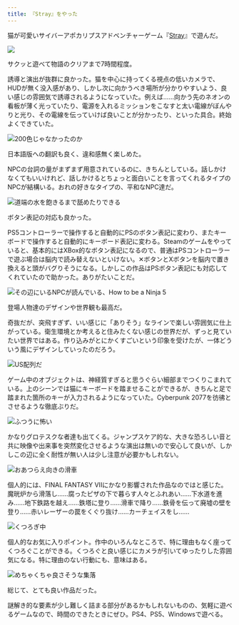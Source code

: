 ```yaml
---
title: 『Stray』をやった
---
```

猫が可愛いサイバーアポカリプスアドベンチャーゲーム『[Stray](https://store.steampowered.com/app/1332010/Stray/?l=japanese)』で遊んだ。

![](https://lh5.googleusercontent.com/KFkvDoc_MCT4OVtiClRctjJxm6_KsfO0E-_4WAMISMSGMBD41bRmKOZuGBPPFYbX9uxr9ehGFeXxw0pvR5UTrHyB9pExC5c6t-O-8pnSxIisFBXSryuxZq0RDd763gkZ8dhBFGmzD3uxergAKXQRidUb4os1VPQV4WkT6Aeraz4KlEsGX8qL1M3l5QjDCg)

サクッと遊べて物語のクリアまで7時間程度。

誘導と演出が抜群に良かった。猫を中心に持ってくる視点の低いカメラで、HUDが無く没入感があり、しかし次に向かうべき場所が分かりやすいよう、良い感じの雰囲気で誘導されるようになっていた。例えば……向かう先のネオンの看板が薄く光っていたり、電源を入れるミッションをこなすと太い電線がぼんやりと光り、その電線を伝っていけば良いことが分かったり、といった具合。終始よくできていた。

![](https://lh5.googleusercontent.com/NUzzKrwIpm6myizoDVmoYQTkQ3gsA8oC2B60XW2PRJNDOOBw7rn4XyXpx7zAbY2ON-ePD_pF-HvFincmzkBiZmTTdJqTkvCrpvXMpd_5bplTITONhic1RRT7kJVlEgj2zMAu62E1oSwfaY3ruxd2FgjkjjH1vnBuBPkvkv5ZfiVxELTSC6qBL2QFpTZtSA "200色じゃなかったのか")

日本語版への翻訳も良く、違和感無く楽しめた。

NPCの台詞の量がまずまず用意されているのに、きちんとしている。話しかけなくてもいいけれど、話しかけるとちょっと面白いことを言ってくれるタイプのNPCが結構いる。おれの好きなタイプの、平和なNPC達だ。

![](https://lh3.googleusercontent.com/TgqRqrSCC6l2w0NFKx6UJ4Rl2zOW2AqXYBb7in860c8k-JZu6TkrEGlkMFJVhzQvWV10Km3DsHwGDKOwZjWTW-cWa8dCtwthu5NsSrGAwzKmZLDnIIKLYxJjIUMQsaa3208KS85QiIbbsVKNGp1t7iF1thL5If7P8ma5Rceh25-AOYH7ef7OWQOQvXki-A "道端の水を飽きるまで舐めたりできる")

ボタン表記の対応も良かった。

PS5コントローラーで操作すると自動的にPSのボタン表記に変わり、またキーボードで操作すると自動的にキーボード表記に変わる。Steamのゲームをやっていると、基本的にはXBox的なボタン表記になるので、普通はPSコントローラーで遊ぶ場合は脳内で読み替えないといけない。✕ボタンとXボタンを脳内で置き換えると頭がバグりそうになる。しかしこの作品はPSボタン表記にも対応してくれていたので助かった。ありがたいことだ。

![](https://lh5.googleusercontent.com/3RXuCPLnepgZIg-5sP6hl-efss8n_wY39NKWGVsWCvCsBGfzY7b3bK57rFiLytGi1NNgLZGrq-GwiT6L1pwSiqGf66XKCCLuCUjUHQS-b9IOtJH_SLwJU5ZK07MjAZpJ6S6Y91uAyXj7Kq9e4BXKC37CItHOsEzTU7E_S0uENO2bBS0yII7nWZDsb0szDA "その辺にいるNPCが読んでいる、How to be a Ninja 5")

登場人物達のデザインや世界観も最高だ。

奇抜だが、突飛すぎず、いい感じに「ありそう」なラインで楽しい雰囲気に仕上がっている。衛生環境とか考えると住みたくない感じの世界だが、ずっと見ていたい世界ではある。作り込みがとにかくすごいという印象を受けたが、一体どういう風にデザインしていったのだろう。

![](https://lh4.googleusercontent.com/ZfW4VUippq7wcXzmDb4ifNFt9pHDP8YIrkxJ2syG8hVX50NGa1h-m0WU8bce9Cuz7AUnmlR4eATm_H9jMiFXpkTG_N-23wMN2Ed5LBYNjsXfXqjOpKqcSZMpOmD5k5o_8NbvSa3bPQHf9aKpvD7yglHR8sUDruYAfPvB5ebRiyqv4MRZeDq_tVA0ddiEpQ "US配列だ")

ゲーム中のオブジェクトは、神経質すぎると思うぐらい細部までつくりこまれている。上のシーンでは猫にキーボードを踏ませることができるが、きちんと足で踏まれた箇所のキーが入力されるようになっていた。Cyberpunk 2077を彷彿とさせるような徹底ぶりだ。

![](https://lh3.googleusercontent.com/Jm3SpPGxxpeVEaOwKFubqnjkCu0os8rUaIpQQp-UjNQxVZergDKOsg4NEc0_6QrBtDADBz5a_jXL0I6bnHWLQxtpJRPeM_W9qmVaM7DzTy-09c74qOq8lMn1shetliukn9bfHd9VlArnM5DILNssO7cNHE6gmraWnrIa0JK4KIyB4i5FQXiUMfrervSUlQ "ふつうに怖い")

かなりグロテスクな者達も出てくる。ジャンプスケア的な、大きな恐ろしい音と共に映像や出来事を突然変化させるような演出は無いので安心して良いが、しかしこの辺に全く耐性が無い人は少し注意が必要かもしれない。

![](https://lh6.googleusercontent.com/GoQSeraQ-ZkJzH0GF_Jemca1NQTr0AVfrZMWoNoa1NT2WqZ0MNoS8s1UgbPSFZAFrABBWSARfozWsQzt5M2uDKUeK-a3oxHymrUyGda8xBH3jQDZREyt7uDCyavABrNaU6LjIRC6FfUnPffmtOdn4g9AFxX9nhCk_IJpjmvwcuk2qU8-RM5vPfQPuMXdSQ "おあつらえ向きの滑車")

個人的には、FINAL FANTASY VIIにかなり影響された作品なのではと感じた。魔晄炉から滑落し……腐ったピザの下で暮らす人々とふれあい……下水道を進み……地下鉄路を越え……鉄塔に登り……滑車で降り……鉄骨を伝って廃墟の壁を登り……赤いレーザーの罠をくぐり抜け……カーチェイスをし……

![](https://lh3.googleusercontent.com/uSklCTk0zVcvbFAyBWxw5nciLTFKJb4RK8haQIKiSqFIJyNIQn0epwEZvZRcLUHL-5UCQ2cpCdjBL7qyc1hHcgPxTcKabEpBZ4C1VM24hzqDrg_AWXG8Wbsv_Cb0_3V8vUP0_VTuVgiIGx6qE-DaM53L5jfflyiK4V3rnNlqYt6mJMhtGR45u34yuLHirQ "くつろぎ中")

個人的なお気に入りポイント。作中のいろんなところで、特に理由もなく座ってくつろぐことができる。くつろぐと良い感じにカメラが引いてゆったりした雰囲気になる。特に理由のない行動にも、意味はある。

![](https://lh4.googleusercontent.com/xsnmn1xPdp-oUADQnG7UopzZlxQtm-ZxZZ4t3GQrlT6jpNfJr9tm1hwz8CNXu5yjfgjrEq6xqBKMyKEuY9YrYsu-z_HSOrAjfhxyc7dXa6pQdz3y-EScG-ShKxY1w22rfo-_t-fwbjYaQHDdgy_-_860LduKt6r9Ji9f2jyKH4LDtLkccJx5BduISNI6Dw "めちゃくちゃ良さそうな集落")

総じて、とても良い作品だった。

謎解き的な要素が少し難しく詰まる部分があるかもしれないものの、気軽に遊べるゲームなので、時間のできたときにぜひ。PS4、PS5、Windowsで遊べる。
